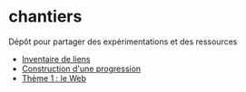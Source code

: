 # chantiers
Dépôt pour partager des expérimentations et des ressources 

- [Inventaire de liens](liens.md)
- [Construction d'une progression](progression.md)
- [Thème 1 : le Web](./Web/index.md)
